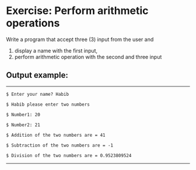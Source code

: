 # Exercise: Perform arithmetic operations

Write a program that accept three (3) input from the user and 
1. display a name with the first input, 
2. perform arithmetic operation with the second and three input

## Output example:

--- 
~~~
$ Enter your name? Habib

$ Habib please enter two numbers

$ Number1: 20

$ Number2: 21

$ Addition of the two numbers are = 41

$ Subtraction of the two numbers are = -1

$ Division of the two numbers are = 0.9523809524
~~~
---

